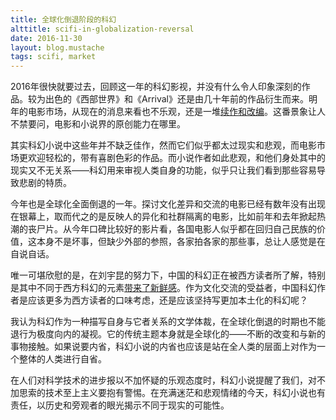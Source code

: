 ```yaml
---
title: 全球化倒退阶段的科幻
alttitle: scifi-in-globalization-reversal
date: 2016-11-30
layout: blog.mustache
tags: scifi, market
---
```


2016年很快就要过去，回顾这一年的科幻影视，并没有什么令人印象深刻的作品。较为出色的《西部世界》和《Arrival》还是由几十年前的作品衍生而来。明年的电影市场，从现在的消息来看也不乐观，还是一堆[续作和改编](http://screenrant.com/movies/2017/sci-fi/)。这番景象让人不禁要问，电影和小说界的原创能力在哪里。

其实科幻小说中这些年并不缺乏佳作，然而它们似乎都太过现实和悲观，而电影市场更欢迎轻松的，带有喜剧色彩的作品。而小说作者如此悲观，和他们身处其中的现实又不无关系——科幻用来审视人类自身的功能，似乎只让我们看到那些容易导致悲剧的特质。

今年也是全球化全面倒退的一年。探讨文化差异和交流的电影已经有数年没有出现在银幕上，取而代之的是反映人的异化和社群隔离的电影，比如前年和去年掀起热潮的丧尸片。从今年口碑比较好的影片看，各国电影人似乎都在回归自己民族的价值，这本身不是坏事，但缺少外部的参照，各家拍各家的那些事，总让人感觉是在自说自话。

唯一可堪欣慰的是，在刘宇昆的努力下，中国的科幻正在被西方读者所了解，特别是其中不同于西方科幻的元素[带来了新鲜感](https://www.inverse.com/article/24099-invisible-planets-chinese-science-fiction-ken-liu)。作为文化交流的受益者，中国科幻作者是应该更多为西方读者的口味考虑，还是应该坚持写更加本土化的科幻呢？

我认为科幻作为一种描写自身与它者关系的文学体裁，在全球化倒退的时期也不能退行为极度向内的凝视。它的传统主题本身就是全球化的——不断的改变和与新的事物接触。如果说要内省，科幻小说的内省也应该是站在全人类的层面上对作为一个整体的人类进行自省。

在人们对科学技术的进步报以不加怀疑的乐观态度时，科幻小说提醒了我们，对不加思索的技术至上主义要抱有警惕。在充满迷茫和悲观情绪的今天，科幻小说也有责任，以历史和旁观者的眼光揭示不同于现实的可能性。
